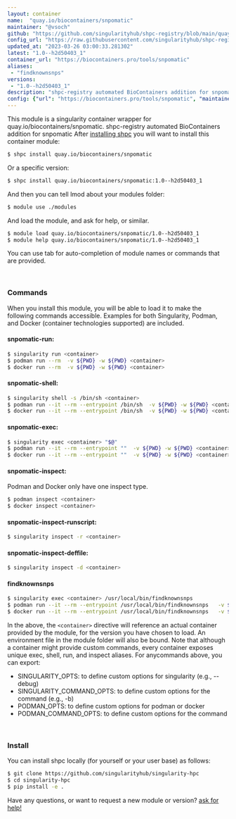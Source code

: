 ```yaml
---
layout: container
name:  "quay.io/biocontainers/snpomatic"
maintainer: "@vsoch"
github: "https://github.com/singularityhub/shpc-registry/blob/main/quay.io/biocontainers/snpomatic/container.yaml"
config_url: "https://raw.githubusercontent.com/singularityhub/shpc-registry/main/quay.io/biocontainers/snpomatic/container.yaml"
updated_at: "2023-03-26 03:00:33.281302"
latest: "1.0--h2d50403_1"
container_url: "https://biocontainers.pro/tools/snpomatic"
aliases:
 - "findknownsnps"
versions:
 - "1.0--h2d50403_1"
description: "shpc-registry automated BioContainers addition for snpomatic"
config: {"url": "https://biocontainers.pro/tools/snpomatic", "maintainer": "@vsoch", "description": "shpc-registry automated BioContainers addition for snpomatic", "latest": {"1.0--h2d50403_1": "sha256:67e92ac07f1adeb6b0f0b7562bdcb4e0eae778a0a3df3f6899f8851708d56e2d"}, "tags": {"1.0--h2d50403_1": "sha256:67e92ac07f1adeb6b0f0b7562bdcb4e0eae778a0a3df3f6899f8851708d56e2d"}, "docker": "quay.io/biocontainers/snpomatic", "aliases": {"findknownsnps": "/usr/local/bin/findknownsnps"}}
---
```


This module is a singularity container wrapper for quay.io/biocontainers/snpomatic.
shpc-registry automated BioContainers addition for snpomatic
After [installing shpc](#install) you will want to install this container module:


```bash
$ shpc install quay.io/biocontainers/snpomatic
```

Or a specific version:

```bash
$ shpc install quay.io/biocontainers/snpomatic:1.0--h2d50403_1
```

And then you can tell lmod about your modules folder:

```bash
$ module use ./modules
```

And load the module, and ask for help, or similar.

```bash
$ module load quay.io/biocontainers/snpomatic/1.0--h2d50403_1
$ module help quay.io/biocontainers/snpomatic/1.0--h2d50403_1
```

You can use tab for auto-completion of module names or commands that are provided.

<br>

### Commands

When you install this module, you will be able to load it to make the following commands accessible.
Examples for both Singularity, Podman, and Docker (container technologies supported) are included.

#### snpomatic-run:

```bash
$ singularity run <container>
$ podman run --rm  -v ${PWD} -w ${PWD} <container>
$ docker run --rm  -v ${PWD} -w ${PWD} <container>
```

#### snpomatic-shell:

```bash
$ singularity shell -s /bin/sh <container>
$ podman run --it --rm --entrypoint /bin/sh  -v ${PWD} -w ${PWD} <container>
$ docker run --it --rm --entrypoint /bin/sh  -v ${PWD} -w ${PWD} <container>
```

#### snpomatic-exec:

```bash
$ singularity exec <container> "$@"
$ podman run --it --rm --entrypoint ""  -v ${PWD} -w ${PWD} <container> "$@"
$ docker run --it --rm --entrypoint ""  -v ${PWD} -w ${PWD} <container> "$@"
```

#### snpomatic-inspect:

Podman and Docker only have one inspect type.

```bash
$ podman inspect <container>
$ docker inspect <container>
```

#### snpomatic-inspect-runscript:

```bash
$ singularity inspect -r <container>
```

#### snpomatic-inspect-deffile:

```bash
$ singularity inspect -d <container>
```


#### findknownsnps

```bash
$ singularity exec <container> /usr/local/bin/findknownsnps
$ podman run --it --rm --entrypoint /usr/local/bin/findknownsnps   -v ${PWD} -w ${PWD} <container> -c " $@"
$ docker run --it --rm --entrypoint /usr/local/bin/findknownsnps   -v ${PWD} -w ${PWD} <container> -c " $@"
```



In the above, the `<container>` directive will reference an actual container provided
by the module, for the version you have chosen to load. An environment file in the
module folder will also be bound. Note that although a container
might provide custom commands, every container exposes unique exec, shell, run, and
inspect aliases. For anycommands above, you can export:

 - SINGULARITY_OPTS: to define custom options for singularity (e.g., --debug)
 - SINGULARITY_COMMAND_OPTS: to define custom options for the command (e.g., -b)
 - PODMAN_OPTS: to define custom options for podman or docker
 - PODMAN_COMMAND_OPTS: to define custom options for the command

<br>

### Install

You can install shpc locally (for yourself or your user base) as follows:

```bash
$ git clone https://github.com/singularityhub/singularity-hpc
$ cd singularity-hpc
$ pip install -e .
```

Have any questions, or want to request a new module or version? [ask for help!](https://github.com/singularityhub/singularity-hpc/issues)